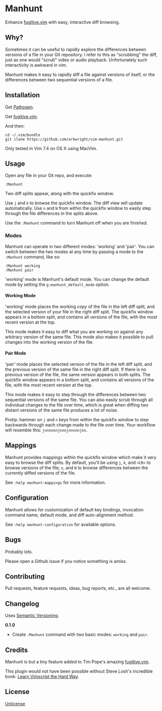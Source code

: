 # Manhunt

Enhance [fugitive.vim](https://github.com/tpope/vim-fugitive) with easy,
interactive diff browsing.

## Why?

Sometimes it can be useful to rapidly explore the differences between versions
of a file in your Git repository. I refer to this as "scrubbing" the diff,
just as one would "scrub" video or audio playback. Unfortunately such
interactivity is awkward in vim.

Manhunt makes it easy to rapidly diff a file against versions of itself, or
the differences between two sequential versions of a file.

## Installation

Get [Pathogen](https://github.com/tpope/vim-pathogen).

Get [fugitive.vim](https://github.com/tpope/vim-fugitive).

And then:

    cd ~/.vim/bundle
    git clone https://github.com/arkwright/vim-manhunt.git

Only tested in Vim 7.4 on OS X using MacVim.

## Usage

Open any file in your Git repo, and execute:

    :Manhunt

Two diff splits appear, along with the quickfix window.

Use `j` and `k` to browse the quickfix window. The diff view will update
automatically. Use `n` and `N` from within the quickfix window to easily
step through the file differences in the splits above.

Use the `:Manhunt` command to turn Manhunt off when you are finished.

### Modes

Manhunt can operate in two different modes: 'working' and 'pair'. You can
switch between the two modes at any time by passing a mode to the `:Manhunt`
command, like so:

    :Manhunt working
    :Manhunt pair

'working' mode is Manhunt's default mode. You can change the default mode by
setting the `g:manhunt_default_mode` option.

#### Working Mode

'working' mode places the working copy of the file in the left diff split, and
the selected version of your file in the right diff split. The quickfix window
appears in a bottom split, and contains all versions of the file, with the
most recent version at the top.

This mode makes it easy to diff what you are working on against any arbitrary
version of the same file. This mode also makes it possible to pull changes
into the working version of the file.

#### Pair Mode

'pair' mode places the selected version of the file in the left diff split,
and the previous version of the same file in the right diff split. If there is
no previous version of the file, the same version appears in both splits. The
quickfix window appears in a bottom split, and contains all versions of the
file, with the most recent version at the top.

This mode makes it easy to step through the differences between two sequential
versions of the same file. You can also easily scrub through all individual
changes to the file over time, which is great when diffing two distant
versions of the same file produces a lot of noise.

Protip: hammer on `j` and `n` keys from within the quickfix window to step
backwards through each change made to the file over time. Your workflow will
resemble this: `jnnnnnnjnnnjnnnnnjnn`.

## Mappings

Manhunt provides mappings within the quickfix window which make it very easy
to browse the diff splits. By default, you'll be using `j`, `k`, and `<CR>` to
browse versions of the file; `n`, and `N` to browse differences between the
currently diffed versions of the file.

See `:help manhunt-mappings` for more information.

## Configuration

Manhunt allows for customization of default key bindings, invocation command
name, default mode, and diff auto-alignment method.

See `:help manhunt-configuration` for available options.

## Bugs

Probably lots.

Please open a Github issue if you notice something is amiss.

## Contributing

Pull requests, feature requests, ideas, bug reports, etc., are all welcome.

## Changelog

Uses [Semantic Versioning](http://semver.org/).

**0.1.0**

* Create `:Manhunt` command with two basic modes: `working` and `pair`.

## Credits

Manhunt is but a tiny feature added to Tim Pope's amazing
[fugitive.vim](https://github.com/tpope/vim-fugitive).

This plugin would not have been possible without Steve Losh's incredible book:
[Learn Vimscript the Hard
Way](http://learnvimscriptthehardway.stevelosh.com/).

## License

[Unlicense](http://unlicense.org/)
